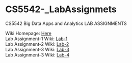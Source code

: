# CS5542-_LabAssignmets
CS5542 Big Data Apps and Analytics  LAB ASSIGNMENTS

Wiki Homepage: [Here](https://github.com/AhmedAlbishri/CS5542-_LabAssignmets/wiki)<br />
Lab Assignment-1 Wiki: [Lab-1](https://github.com/AhmedAlbishri/CS5542-_LabAssignmets/wiki/Lab-Assignment-1)<br />
Lab Assignment-2 Wiki: [Lab-2](https://github.com/AhmedAlbishri/CS5542-_LabAssignmets/wiki/Lab-Assignment-2)<br />
Lab Assignment-3 Wiki: [Lab-3](https://github.com/AhmedAlbishri/CS5542-_LabAssignmets/wiki/Lab-Assignment-3)<br />
Lab Assignment-3 Wiki: [Lab-4](https://github.com/AhmedAlbishri/CS5542-_LabAssignmets/wiki/Lab-Assignment-4)<br />
